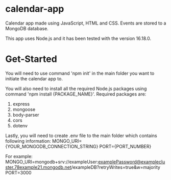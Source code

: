 # calendar-app
Calendar app made using JavaScript, HTML and CSS. Events are stored to a MongoDB database.

This app uses Node.js and it has been tested with the version 16.18.0.

# Get-Started
You will need to use command 'npm init' in the main folder you want to initiate the calendar app to.

You will also need to install all the required Node.js packages using command 'npm install {PACKAGE_NAME}'.
Required packages are:
1. express
2. mongoose
3. body-parser
4. cors
5. dotenv

Lastly, you will need to create .env file to the main folder which contains following information:
MONGO_URI={YOUR_MONGODB_CONNECTION_STRING}
PORT={PORT_NUMBER}

For example:
MONGO_URI=mongodb+srv://exampleUser:examplePassword@examplecluster.78example21.mongodb.net/exampleDB?retryWrites=true&w=majority
PORT=3000
